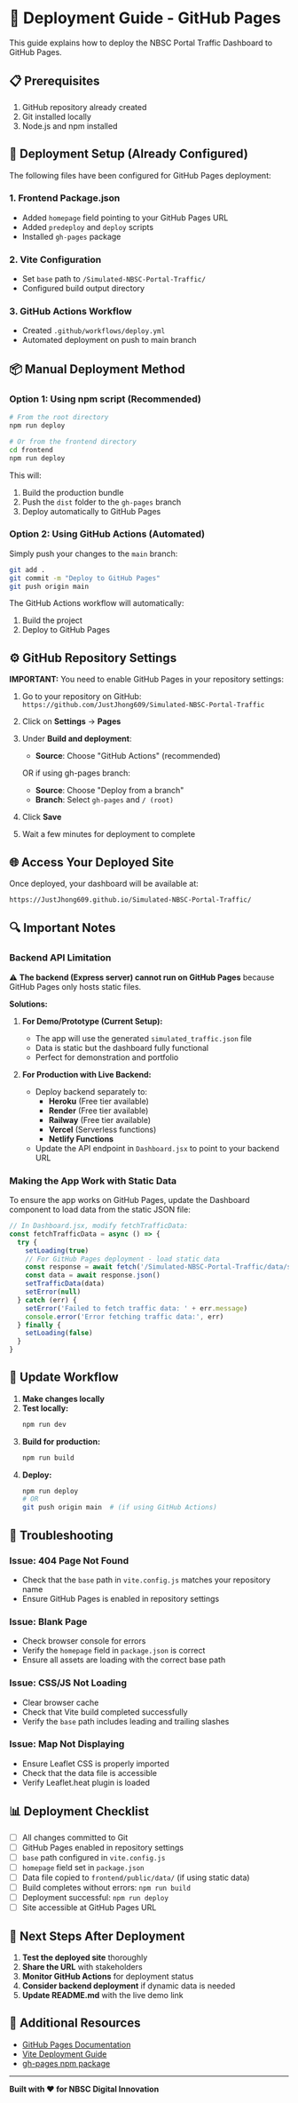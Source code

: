 # 🚀 Deployment Guide - GitHub Pages

This guide explains how to deploy the NBSC Portal Traffic Dashboard to GitHub Pages.

## 📋 Prerequisites

1. GitHub repository already created
2. Git installed locally
3. Node.js and npm installed

## 🔧 Deployment Setup (Already Configured)

The following files have been configured for GitHub Pages deployment:

### 1. Frontend Package.json
- Added `homepage` field pointing to your GitHub Pages URL
- Added `predeploy` and `deploy` scripts
- Installed `gh-pages` package

### 2. Vite Configuration
- Set `base` path to `/Simulated-NBSC-Portal-Traffic/`
- Configured build output directory

### 3. GitHub Actions Workflow
- Created `.github/workflows/deploy.yml`
- Automated deployment on push to main branch

## 📦 Manual Deployment Method

### Option 1: Using npm script (Recommended)
```bash
# From the root directory
npm run deploy

# Or from the frontend directory
cd frontend
npm run deploy
```

This will:
1. Build the production bundle
2. Push the `dist` folder to the `gh-pages` branch
3. Deploy automatically to GitHub Pages

### Option 2: Using GitHub Actions (Automated)

Simply push your changes to the `main` branch:

```bash
git add .
git commit -m "Deploy to GitHub Pages"
git push origin main
```

The GitHub Actions workflow will automatically:
1. Build the project
2. Deploy to GitHub Pages

## ⚙️ GitHub Repository Settings

**IMPORTANT:** You need to enable GitHub Pages in your repository settings:

1. Go to your repository on GitHub: `https://github.com/JustJhong609/Simulated-NBSC-Portal-Traffic`

2. Click on **Settings** → **Pages**

3. Under **Build and deployment**:
   - **Source**: Choose "GitHub Actions" (recommended)
   
   OR if using gh-pages branch:
   - **Source**: Choose "Deploy from a branch"
   - **Branch**: Select `gh-pages` and `/ (root)`

4. Click **Save**

5. Wait a few minutes for deployment to complete

## 🌐 Access Your Deployed Site

Once deployed, your dashboard will be available at:

```
https://JustJhong609.github.io/Simulated-NBSC-Portal-Traffic/
```

## 🔍 Important Notes

### Backend API Limitation
⚠️ **The backend (Express server) cannot run on GitHub Pages** because GitHub Pages only hosts static files.

**Solutions:**

1. **For Demo/Prototype (Current Setup):**
   - The app will use the generated `simulated_traffic.json` file
   - Data is static but the dashboard fully functional
   - Perfect for demonstration and portfolio

2. **For Production with Live Backend:**
   - Deploy backend separately to:
     - **Heroku** (Free tier available)
     - **Render** (Free tier available)
     - **Railway** (Free tier available)
     - **Vercel** (Serverless functions)
     - **Netlify Functions**
   - Update the API endpoint in `Dashboard.jsx` to point to your backend URL

### Making the App Work with Static Data

To ensure the app works on GitHub Pages, update the Dashboard component to load data from the static JSON file:

```javascript
// In Dashboard.jsx, modify fetchTrafficData:
const fetchTrafficData = async () => {
  try {
    setLoading(true)
    // For GitHub Pages deployment - load static data
    const response = await fetch('/Simulated-NBSC-Portal-Traffic/data/simulated_traffic.json')
    const data = await response.json()
    setTrafficData(data)
    setError(null)
  } catch (err) {
    setError('Failed to fetch traffic data: ' + err.message)
    console.error('Error fetching traffic data:', err)
  } finally {
    setLoading(false)
  }
}
```

## 🔄 Update Workflow

1. **Make changes locally**
2. **Test locally:**
   ```bash
   npm run dev
   ```
3. **Build for production:**
   ```bash
   npm run build
   ```
4. **Deploy:**
   ```bash
   npm run deploy
   # OR
   git push origin main  # (if using GitHub Actions)
   ```

## 🐛 Troubleshooting

### Issue: 404 Page Not Found
- Check that the `base` path in `vite.config.js` matches your repository name
- Ensure GitHub Pages is enabled in repository settings

### Issue: Blank Page
- Check browser console for errors
- Verify the `homepage` field in `package.json` is correct
- Ensure all assets are loading with the correct base path

### Issue: CSS/JS Not Loading
- Clear browser cache
- Check that Vite build completed successfully
- Verify the `base` path includes leading and trailing slashes

### Issue: Map Not Displaying
- Ensure Leaflet CSS is properly imported
- Check that the data file is accessible
- Verify Leaflet.heat plugin is loaded

## 📊 Deployment Checklist

- [ ] All changes committed to Git
- [ ] GitHub Pages enabled in repository settings
- [ ] `base` path configured in `vite.config.js`
- [ ] `homepage` field set in `package.json`
- [ ] Data file copied to `frontend/public/data/` (if using static data)
- [ ] Build completes without errors: `npm run build`
- [ ] Deployment successful: `npm run deploy`
- [ ] Site accessible at GitHub Pages URL

## 🎯 Next Steps After Deployment

1. **Test the deployed site** thoroughly
2. **Share the URL** with stakeholders
3. **Monitor GitHub Actions** for deployment status
4. **Consider backend deployment** if dynamic data is needed
5. **Update README.md** with the live demo link

## 📝 Additional Resources

- [GitHub Pages Documentation](https://docs.github.com/en/pages)
- [Vite Deployment Guide](https://vitejs.dev/guide/static-deploy.html)
- [gh-pages npm package](https://www.npmjs.com/package/gh-pages)

---

**Built with ❤️ for NBSC Digital Innovation**
